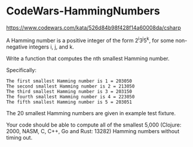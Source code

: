 # CodeWars-HammingNumbers

https://www.codewars.com/kata/526d84b98f428f14a60008da/csharp

A Hamming number is a positive integer of the form 2<sup>i</sup>3<sup>j</sup>5<sup>k</sup>, for some non-negative integers i, j, and k.

Write a function that computes the nth smallest Hamming number.

Specifically:

    The first smallest Hamming number is 1 = 203050
    The second smallest Hamming number is 2 = 213050
    The third smallest Hamming number is 3 = 203150
    The fourth smallest Hamming number is 4 = 223050
    The fifth smallest Hamming number is 5 = 203051

The 20 smallest Hamming numbers are given in example test fixture.

Your code should be able to compute all of the smallest 5,000 (Clojure: 2000, NASM, C, C++, Go and Rust: 13282) Hamming numbers without timing out.
